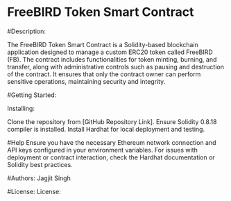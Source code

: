 # FreeBIRD Token Smart Contract

#Description:

The FreeBIRD Token Smart Contract is a Solidity-based blockchain application designed to manage a custom ERC20 token called FreeBIRD (FB).
The contract includes functionalities for token minting, burning, and transfer, along with administrative controls such as pausing 
and destruction of the contract. It ensures that only the contract owner can perform sensitive operations, maintaining security and integrity.

#Getting Started:

Installing:

Clone the repository from [GitHub Repository Link].
Ensure Solidity 0.8.18 compiler is installed.
Install Hardhat for local deployment and testing.


#Help
Ensure you have the necessary Ethereum network connection and API keys configured in your environment variables.
For issues with deployment or contract interaction, check the Hardhat documentation or Solidity best practices.


#Authors:
Jagjit Singh 

#License:
License:

